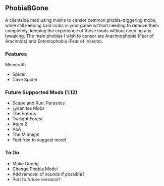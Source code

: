 ## PhobiaBGone

A clientside mod using mixins to censor common phobia-triggering mobs, while still keeping said mobs in your game without needing to remove them completely, keeping the experience of these mods without needing any tweaking. The main phobias I wish to censor are Arachnophobia (Fear of Arachnids) and Entomophobia (Fear of Insects).

### Features

Minecraft:
  - Spider
  - Cave Spider

### Future Supported Mods (1.12)

- Scape and Run: Parasites
- Lycanites Mobs
- The Erebus
- Twilight Forest
- Atum 2
- AoA
- The Midnight
- Feel free to suggest more!

### To Do
- Make Config
- Change Phobia Model
- Add removal of sounds if possible?
- Port to future versions?
